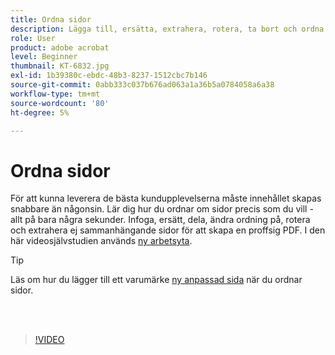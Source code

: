```yaml
---
title: Ordna sidor
description: Lägga till, ersätta, extrahera, rotera, ta bort och ordna om sidor i PDF
role: User
product: adobe acrobat
level: Beginner
thumbnail: KT-6832.jpg
exl-id: 1b39380c-ebdc-48b3-8237-1512cbc7b146
source-git-commit: 0abb333c037b676ad063a1a36b5a0784058a6a38
workflow-type: tm+mt
source-wordcount: '80'
ht-degree: 5%

---
```


# Ordna sidor

För att kunna leverera de bästa kundupplevelserna måste innehållet skapas snabbare än någonsin. Lär dig hur du ordnar om sidor precis som du vill - allt på bara några sekunder. Infoga, ersätt, dela, ändra ordning på, rotera och extrahera ej sammanhängande sidor för att skapa en proffsig PDF. I den här videosjälvstudien används [ny arbetsyta](new-workspace.md).

>[!TIP]
>
>Läs om hur du lägger till ett varumärke [ny anpassad sida](add-custom-page.md) när du ordnar sidor.

<br> 

>[!VIDEO](https://video.tv.adobe.com/v/3409022?hidetitle=true)